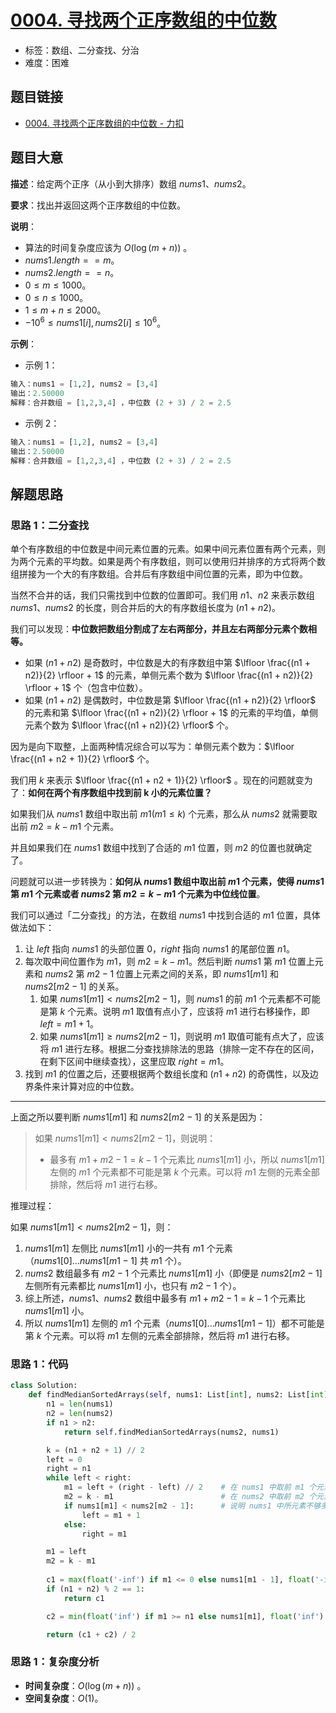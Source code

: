 # [0004. 寻找两个正序数组的中位数](https://leetcode.cn/problems/median-of-two-sorted-arrays/)

- 标签：数组、二分查找、分治
- 难度：困难

## 题目链接

- [0004. 寻找两个正序数组的中位数 - 力扣](https://leetcode.cn/problems/median-of-two-sorted-arrays/)

## 题目大意

**描述**：给定两个正序（从小到大排序）数组 $nums1$、$nums2$。

**要求**：找出并返回这两个正序数组的中位数。

**说明**：

- 算法的时间复杂度应该为 $O(\log (m + n))$ 。
- $nums1.length == m$。
- $nums2.length == n$。
- $0 \le m \le 1000$。
- $0 \le n \le 1000$。
- $1 \le m + n \le 2000$。
- $-10^6 \le nums1[i], nums2[i] \le 10^6$。

**示例**：

- 示例 1：

```python
输入：nums1 = [1,2], nums2 = [3,4]
输出：2.50000
解释：合并数组 = [1,2,3,4] ，中位数 (2 + 3) / 2 = 2.5
```

- 示例 2：

```python
输入：nums1 = [1,2], nums2 = [3,4]
输出：2.50000
解释：合并数组 = [1,2,3,4] ，中位数 (2 + 3) / 2 = 2.5
```

## 解题思路

### 思路 1：二分查找

单个有序数组的中位数是中间元素位置的元素。如果中间元素位置有两个元素，则为两个元素的平均数。如果是两个有序数组，则可以使用归并排序的方式将两个数组拼接为一个大的有序数组。合并后有序数组中间位置的元素，即为中位数。

当然不合并的话，我们只需找到中位数的位置即可。我们用 $n1$、$n2$ 来表示数组 $nums1$、$nums2$ 的长度，则合并后的大的有序数组长度为 $(n1 + n2)$。

我们可以发现：**中位数把数组分割成了左右两部分，并且左右两部分元素个数相等。**

- 如果 $(n1 + n2)$ 是奇数时，中位数是大的有序数组中第 $\lfloor \frac{(n1 + n2)}{2} \rfloor + 1$  的元素，单侧元素个数为 $\lfloor \frac{(n1 + n2)}{2} \rfloor + 1$ 个（包含中位数）。
- 如果 $(n1 + n2)$ 是偶数时，中位数是第 $\lfloor \frac{(n1 + n2)}{2} \rfloor$ 的元素和第 $\lfloor \frac{(n1 + n2)}{2} \rfloor + 1$ 的元素的平均值，单侧元素个数为 $\lfloor \frac{(n1 + n2)}{2} \rfloor$ 个。

因为是向下取整，上面两种情况综合可以写为：单侧元素个数为：$\lfloor \frac{(n1 + n2 + 1)}{2} \rfloor$ 个。

我们用 $k$ 来表示 $\lfloor \frac{(n1 + n2 + 1)}{2} \rfloor$ 。现在的问题就变为了：**如何在两个有序数组中找到前 k 小的元素位置？**

如果我们从 $nums1$ 数组中取出前 $m1(m1 \le k)$ 个元素，那么从 $nums2$ 就需要取出前 $m2  = k - m1$ 个元素。

并且如果我们在 $nums1$ 数组中找到了合适的 $m1$ 位置，则 $m2$ 的位置也就确定了。

问题就可以进一步转换为：**如何从 $nums1$ 数组中取出前 $m1$ 个元素，使得 $nums1$ 第 $m1$ 个元素或者 $nums2$ 第 $m2 = k - m1$ 个元素为中位线位置**。

我们可以通过「二分查找」的方法，在数组 $nums1$ 中找到合适的 $m1$ 位置，具体做法如下：

1. 让 $left$ 指向 $nums1$ 的头部位置 $0$，$right$ 指向 $nums1$ 的尾部位置 $n1$。
2. 每次取中间位置作为 $m1$，则 $m2 = k - m1$。然后判断 $nums1$ 第 $m1$ 位置上元素和 $nums2$ 第 $m2 - 1$ 位置上元素之间的关系，即 $nums1[m1]$ 和 $nums2[m2 - 1]$ 的关系。
   1. 如果 $nums1[m1] < nums2[m2 - 1]$，则 $nums1$ 的前 $m1$ 个元素都不可能是第 $k$ 个元素。说明 $m1$ 取值有点小了，应该将 $m1$ 进行右移操作，即 $left = m1 + 1$。
   2. 如果 $nums1[m1] \ge nums2[m2 - 1]$，则说明 $m1$ 取值可能有点大了，应该将 $m1$ 进行左移。根据二分查找排除法的思路（排除一定不存在的区间，在剩下区间中继续查找），这里应取 $right = m1$。
3. 找到 $m1$ 的位置之后，还要根据两个数组长度和 $(n1 + n2)$ 的奇偶性，以及边界条件来计算对应的中位数。

---

上面之所以要判断 $nums1[m1]$ 和 $nums2[m2 - 1]$ 的关系是因为：

> 如果 $nums1[m1] < nums2[m2 - 1]$，则说明：
>
> - 最多有 $m1 + m2 - 1 = k - 1$  个元素比 $nums1[m1]$ 小，所以 $nums1[m1]$ 左侧的 $m1$ 个元素都不可能是第 $k$ 个元素。可以将 $m1$ 左侧的元素全部排除，然后将 $m1$ 进行右移。

推理过程：

如果 $nums1[m1] < nums2[m2 - 1]$，则：

1. $nums1[m1]$ 左侧比 $nums1[m1]$ 小的一共有 $m1$ 个元素（$nums1[0] ... nums1[m1 -  1]$ 共 $m1$ 个）。
2. $nums2$ 数组最多有 $m2 - 1$ 个元素比 $nums1[m1]$ 小（即便是 $nums2[m2 - 1]$ 左侧所有元素都比 $nums1[m1]$ 小，也只有 $m2 - 1$ 个）。
3. 综上所述，$nums1$、$nums2$ 数组中最多有 $m1 + m2 - 1 = k - 1$ 个元素比 $nums1[m1]$ 小。
4. 所以 $nums1[m1]$ 左侧的 $m1$ 个元素（$nums1[0] ... nums1[m1 -  1]$）都不可能是第 $k$ 个元素。可以将 $m1$ 左侧的元素全部排除，然后将 $m1$ 进行右移。

### 思路 1：代码

```python
class Solution:
    def findMedianSortedArrays(self, nums1: List[int], nums2: List[int]) -> float:
        n1 = len(nums1)
        n2 = len(nums2)
        if n1 > n2:
            return self.findMedianSortedArrays(nums2, nums1)

        k = (n1 + n2 + 1) // 2
        left = 0
        right = n1
        while left < right:
            m1 = left + (right - left) // 2    # 在 nums1 中取前 m1 个元素
            m2 = k - m1                        # 在 nums2 中取前 m2 个元素
            if nums1[m1] < nums2[m2 - 1]:      # 说明 nums1 中所元素不够多，
                left = m1 + 1
            else:
                right = m1

        m1 = left
        m2 = k - m1
        
        c1 = max(float('-inf') if m1 <= 0 else nums1[m1 - 1], float('-inf') if m2 <= 0 else nums2[m2 - 1])
        if (n1 + n2) % 2 == 1:
            return c1

        c2 = min(float('inf') if m1 >= n1 else nums1[m1], float('inf') if m2 >= n2 else nums2[m2])

        return (c1 + c2) / 2
```

### 思路 1：复杂度分析

- **时间复杂度**：$O(\log  (m + n))$ 。
- **空间复杂度**：$O(1)$。